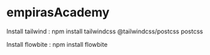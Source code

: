# empirasAcademy


Install tailwind : npm install tailwindcss @tailwindcss/postcss postcss

Install flowbite : npm install flowbite

